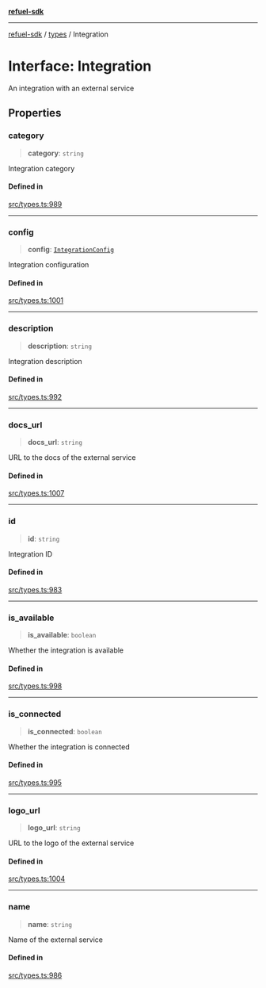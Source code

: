 [**refuel-sdk**](../../README.md)

***

[refuel-sdk](../../modules.md) / [types](../README.md) / Integration

# Interface: Integration

An integration with an external service

## Properties

### category

> **category**: `string`

Integration category

#### Defined in

[src/types.ts:989](https://github.com/refuel-ai/refuel-sdk/blob/16874f20b5fcb3c7bb7b9b1c20e6a2b25e10328d/src/types.ts#L989)

***

### config

> **config**: [`IntegrationConfig`](../type-aliases/IntegrationConfig.md)

Integration configuration

#### Defined in

[src/types.ts:1001](https://github.com/refuel-ai/refuel-sdk/blob/16874f20b5fcb3c7bb7b9b1c20e6a2b25e10328d/src/types.ts#L1001)

***

### description

> **description**: `string`

Integration description

#### Defined in

[src/types.ts:992](https://github.com/refuel-ai/refuel-sdk/blob/16874f20b5fcb3c7bb7b9b1c20e6a2b25e10328d/src/types.ts#L992)

***

### docs\_url

> **docs\_url**: `string`

URL to the docs of the external service

#### Defined in

[src/types.ts:1007](https://github.com/refuel-ai/refuel-sdk/blob/16874f20b5fcb3c7bb7b9b1c20e6a2b25e10328d/src/types.ts#L1007)

***

### id

> **id**: `string`

Integration ID

#### Defined in

[src/types.ts:983](https://github.com/refuel-ai/refuel-sdk/blob/16874f20b5fcb3c7bb7b9b1c20e6a2b25e10328d/src/types.ts#L983)

***

### is\_available

> **is\_available**: `boolean`

Whether the integration is available

#### Defined in

[src/types.ts:998](https://github.com/refuel-ai/refuel-sdk/blob/16874f20b5fcb3c7bb7b9b1c20e6a2b25e10328d/src/types.ts#L998)

***

### is\_connected

> **is\_connected**: `boolean`

Whether the integration is connected

#### Defined in

[src/types.ts:995](https://github.com/refuel-ai/refuel-sdk/blob/16874f20b5fcb3c7bb7b9b1c20e6a2b25e10328d/src/types.ts#L995)

***

### logo\_url

> **logo\_url**: `string`

URL to the logo of the external service

#### Defined in

[src/types.ts:1004](https://github.com/refuel-ai/refuel-sdk/blob/16874f20b5fcb3c7bb7b9b1c20e6a2b25e10328d/src/types.ts#L1004)

***

### name

> **name**: `string`

Name of the external service

#### Defined in

[src/types.ts:986](https://github.com/refuel-ai/refuel-sdk/blob/16874f20b5fcb3c7bb7b9b1c20e6a2b25e10328d/src/types.ts#L986)
